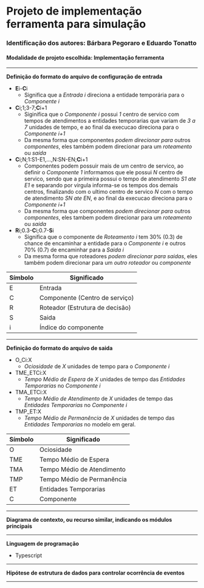 
  

# Projeto de implementação ferramenta para simulação

### Identificação dos autores: Bárbara Pegoraro e Eduardo Tonatto


#### Modalidade de projeto escolhida: Implementação ferramenta

---

**Definição do formato do arquivo de configuração de entrada**

* **E**i-**C**i
  * Significa que a *Entrada i* direciona a entidade temporária para o *Componente i*
* **C**i;1;3-7;**C**i+1
  * Siginifica que o *Componente i* possui *1* centro de servico com tempos de atendimentos a entidades temporarias que variam de *3 a 7* unidades de tempo, e ao final da execucao direciona para o *Componente i+1*
  * Da mesma forma que componentes *podem direcionar para* outros *componentes*, eles também podem direcionar para um *roteamento* ou *saída*
* **C**i;N;1:S1-E1,...,N:SN-EN;**C**i+1
  * Componentes podem possuir mais de um centro de servico, ao definir o *Componente 1* informamos que ele possui *N* centro de servico, sendo que a primeira possui o tempo de atendimento *S1 ate E1* e separando por virgula informa-se os tempos dos demais centros, finalizando com o ultimo centro de servico *N* com o tempo de atendimento *SN ate EN*, e ao final da execucao direciona para o *Componente i+1*
  * Da mesma forma que componentes *podem direcionar para* outros *componentes*, eles tambem podem direcionar para um *roteamento* ou *saida*
* **R**i;0.3-**C**i;0.7-**S**i
  * Significa que o componente de *Roteamento i* tem 30% (0.3) de chance de encaminhar a entidade para o *Componente i* e outros 70% (0.7) de encaminhar para a *Saida i*
  * Da mesma forma que roteadores *podem direcionar para saidas*, eles também podem direcionar para um *outro roteador* ou *componente*

Símbolo   | Significado
--------- | ------
E | Entrada
C | Componente (Centro de serviço)
R | Roteador (Estrutura de decisão)
S | Saida
i | Índice do componente

---

**Definição do formato do arquivo de saida**

* O_Ci:X
  * *Ociosidade* de *X* unidades de tempo para o *Componente i*
* TME_ETCi:X
  * *Tempo Médio de Espera* de *X* unidades de tempo das *Entidades Temporarias* no *Componente i*
* TMA_ETCi:X
  * *Tempo Médio de Atendimento* de *X* unidades de tempo das *Entidades Temporarias* no *Componente i*
* TMP_ET:X
  * *Tempo Médio de Permanência* de *X* unidades de tempo das *Entidades Temporarias* no modelo em geral.

Símbolo   | Significado
--------- | ------
O | Ociosidade
TME | Tempo Médio de Espera
TMA | Tempo Médio de Atendimento
TMP | Tempo Médio de Permanência
ET | Entidades Temporarias
C | Componente

---

**Diagrama de contexto, ou recurso similar, indicando os módulos principais**

---

**Linguagem de programação**

* Typescript

---

**Hipótese de estrutura de dados para controlar ocorrência de eventos**

---

